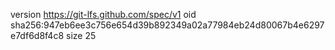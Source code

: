 version https://git-lfs.github.com/spec/v1
oid sha256:947eb6ee3c756e654d39b892349a02a77984eb24d80067b4e6297e7df6d8f4c8
size 25
